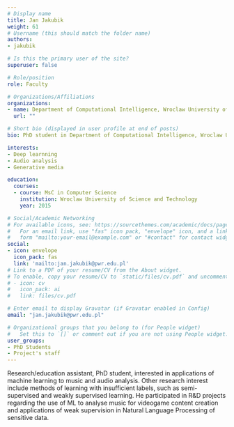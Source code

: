 ```yaml
---
# Display name
title: Jan Jakubik
weight: 61
# Username (this should match the folder name)
authors:
- jakubik

# Is this the primary user of the site?
superuser: false

# Role/position
role: Faculty

# Organizations/Affiliations
organizations:
- name: Department of Computational Intelligence, Wroclaw University of Science and Technology
  url: ""

# Short bio (displayed in user profile at end of posts)
bio: PhD student in Department of Computational Intelligence, Wroclaw University of Science and Technology

interests:
- Deep learnning
- Audio analysis
- Generative media 

education:
  courses:
  - course: MsC in Computer Science
    institution: Wroclaw University of Science and Technology
    year: 2015

# Social/Academic Networking
# For available icons, see: https://sourcethemes.com/academic/docs/page-builder/#icons
#   For an email link, use "fas" icon pack, "envelope" icon, and a link in the
#   form "mailto:your-email@example.com" or "#contact" for contact widget.
social:
- icon: envelope
  icon_pack: fas
  link: 'mailto:jan.jakubik@pwr.edu.pl'
# Link to a PDF of your resume/CV from the About widget.
# To enable, copy your resume/CV to `static/files/cv.pdf` and uncomment the lines below.
# - icon: cv
#   icon_pack: ai
#   link: files/cv.pdf

# Enter email to display Gravatar (if Gravatar enabled in Config)
email: "jan.jakubik@pwr.edu.pl"

# Organizational groups that you belong to (for People widget)
#   Set this to `[]` or comment out if you are not using People widget.
user_groups:
- PhD Students
- Project's staff
---
```

Research/education assistant, PhD student, interested in applications of machine learning to music and audio analysis. Other research interest include methods of learning with insufficient labels, such as semi-supervised and weakly supervised learning. He participated in R&D projects regarding the use of ML to analyse music for videogame content creation and applications of weak supervision in Natural Language Processing of sensitive data.

